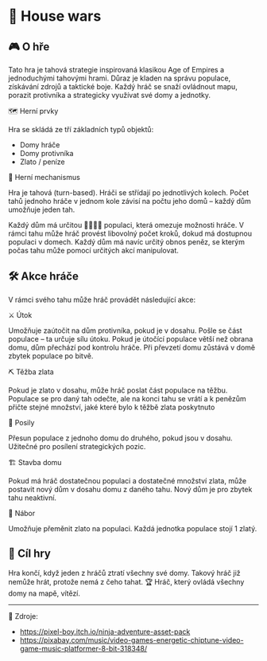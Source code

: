 # 🏰 House wars

## 🎮 O hře

Tato hra je tahová strategie inspirovaná klasikou Age of Empires a jednoduchými tahovými hrami. Důraz je kladen na správu populace, získávání zdrojů a taktické boje. Každý hráč se snaží ovládnout mapu, porazit protivníka a strategicky využívat své domy a jednotky.

🗺️ Herní prvky

Hra se skládá ze tří základních typů objektů:
- Domy hráče
- Domy protivníka
- Zlato / peníze

🔁 Herní mechanismus

Hra je tahová (turn-based). Hráči se střídají po jednotlivých kolech. Počet tahů jednoho hráče v jednom kole závisí na počtu jeho domů – každý dům umožňuje jeden tah.  

Každý dům má určitou 👨‍👩‍👧‍👦 populaci, která omezuje možnosti hráče. V rámci tahu může hráč provést libovolný počet kroků, dokud má dostupnou populaci v domech. Každý dům má navíc určitý obnos peněz, se kterým počas tahu může pomocí určitých akcí manipulovat.

## 🛠️ Akce hráče

V rámci svého tahu může hráč provádět následující akce:

⚔️ Útok

Umožňuje zaútočit na dům protivníka, pokud je v dosahu.
Pošle se část populace – ta určuje sílu útoku.
Pokud je útočící populace větší než obrana domu, dům přechází pod kontrolu hráče.
Při převzetí domu zůstává v domě zbytek populace po bitvě.

⛏️ Těžba zlata

Pokud je zlato v dosahu, může hráč poslat část populace na těžbu.
Populace se pro daný tah odečte, ale na konci tahu se vrátí a k penězům přičte stejné množství, jaké které bylo k těžbě zlata poskytnuto

🔄 Posily

Přesun populace z jednoho domu do druhého, pokud jsou v dosahu.
Užitečné pro posílení strategických pozic.

🏗️ Stavba domu

Pokud má hráč dostatečnou populaci a dostatečné množství zlata, může postavit nový dům v dosahu domu z daného tahu. Nový dům je pro zbytek tahu neaktivní.

🧍 Nábor

Umožňuje přeměnit zlato na populaci. Každá jednotka populace stojí 1 zlatý.

## 🎯 Cíl hry

Hra končí, když jeden z hráčů ztratí všechny své domy. Takový hráč již nemůže hrát, protože nemá z čeho tahat.
🏆 Hráč, který ovládá všechny domy na mapě, vítězí.

---

📑 Zdroje:
- https://pixel-boy.itch.io/ninja-adventure-asset-pack
- https://pixabay.com/music/video-games-energetic-chiptune-video-game-music-platformer-8-bit-318348/

